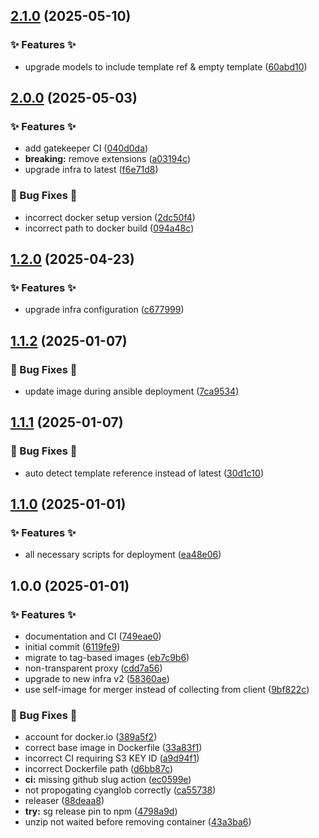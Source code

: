 ## [2.1.0](https://github.com/AtomiCloud/sulfone.boron/compare/v2.0.0...v2.1.0) (2025-05-10)


### ✨ Features ✨

* upgrade models to include template ref & empty template ([60abd10](https://github.com/AtomiCloud/sulfone.boron/commit/60abd10bb0bd98e0d145a48aa681b08231eeb15f))

## [2.0.0](https://github.com/AtomiCloud/sulfone.boron/compare/v1.2.0...v2.0.0) (2025-05-03)


### ✨ Features ✨

* add gatekeeper CI ([040d0da](https://github.com/AtomiCloud/sulfone.boron/commit/040d0da04c3da5fd5050333584af6e53d27c11fc))
* **breaking:** remove extensions ([a03194c](https://github.com/AtomiCloud/sulfone.boron/commit/a03194c8bdc87713d04965c3742eef4e2ec36739))
* upgrade infra to latest ([f6e71d8](https://github.com/AtomiCloud/sulfone.boron/commit/f6e71d84d20058203978c99f1fef92300ea7986c))


### 🐛 Bug Fixes 🐛

* incorrect docker setup version ([2dc50f4](https://github.com/AtomiCloud/sulfone.boron/commit/2dc50f4d3a30008cb8206cd8831f7bb47431e41f))
* incorrect path to docker build ([094a48c](https://github.com/AtomiCloud/sulfone.boron/commit/094a48ca9374f5efd0a2a9ef498ae0f776556128))

## [1.2.0](https://github.com/AtomiCloud/sulfone.boron/compare/v1.1.2...v1.2.0) (2025-04-23)


### ✨ Features ✨

* upgrade infra configuration ([c677999](https://github.com/AtomiCloud/sulfone.boron/commit/c677999b113ff316411f9cba0295c6773aa6f161))

## [1.1.2](https://github.com/AtomiCloud/sulfone.boron/compare/v1.1.1...v1.1.2) (2025-01-07)


### 🐛 Bug Fixes 🐛

* update image during ansible deployment ([7ca9534](https://github.com/AtomiCloud/sulfone.boron/commit/7ca953447dc1085da4b78cf3611c9eabe14f7c29))

## [1.1.1](https://github.com/AtomiCloud/sulfone.boron/compare/v1.1.0...v1.1.1) (2025-01-07)


### 🐛 Bug Fixes 🐛

* auto detect template reference instead of latest ([30d1c10](https://github.com/AtomiCloud/sulfone.boron/commit/30d1c10953642a32240741621ae75e2421f08295))

## [1.1.0](https://github.com/AtomiCloud/sulfone.boron/compare/v1.0.0...v1.1.0) (2025-01-01)


### ✨ Features ✨

* all necessary scripts for deployment ([ea48e06](https://github.com/AtomiCloud/sulfone.boron/commit/ea48e06a4e38c90794b65c229bfbcf2d1897891c))

## 1.0.0 (2025-01-01)


### ✨ Features ✨

* documentation and CI ([749eae0](https://github.com/AtomiCloud/sulfone.boron/commit/749eae0c354be11ca2829bc60fa1a0a86aac67f0))
* initial commit ([6119fe9](https://github.com/AtomiCloud/sulfone.boron/commit/6119fe94cd1c329891c82631fa8caa95e588da57))
* migrate to tag-based images ([eb7c9b6](https://github.com/AtomiCloud/sulfone.boron/commit/eb7c9b651a76bb9e8cbbf74cd1f6e8c5174c7698))
* non-transparent proxy ([cdd7a56](https://github.com/AtomiCloud/sulfone.boron/commit/cdd7a56abaf47c84a4af60977e006e66d6fc0ecf))
* upgrade to new infra v2 ([58360ae](https://github.com/AtomiCloud/sulfone.boron/commit/58360ae3ee91dd71c6f68e978d53bae069ec0165))
* use self-image for merger instead of collecting from client ([9bf822c](https://github.com/AtomiCloud/sulfone.boron/commit/9bf822cea5b1e5c5a1fa5f14a2142aeb81ab62b4))


### 🐛 Bug Fixes 🐛

* account for docker.io ([389a5f2](https://github.com/AtomiCloud/sulfone.boron/commit/389a5f2031ae2e7d9762f269018026ab871b980f))
* correct base image in Dockerfile ([33a83f1](https://github.com/AtomiCloud/sulfone.boron/commit/33a83f13b6c2f04a9779814c0cdee17e1c43353e))
* incorrect CI requiring S3 KEY ID ([a9d94f1](https://github.com/AtomiCloud/sulfone.boron/commit/a9d94f19044a05c547254e747f36b7214dad6ca6))
* incorrect Dockerfile path ([d6bb87c](https://github.com/AtomiCloud/sulfone.boron/commit/d6bb87cafe845462830782d3f7a016a12db46c1c))
* **ci:** missing github slug action ([ec0599e](https://github.com/AtomiCloud/sulfone.boron/commit/ec0599e77043d1c1224908ab7bbd6b5571648940))
* not propogating cyanglob correctly ([ca55738](https://github.com/AtomiCloud/sulfone.boron/commit/ca55738d75bf78fff3b3d5478dfafac8fdf4e224))
* releaser ([88deaa8](https://github.com/AtomiCloud/sulfone.boron/commit/88deaa82438c3e6af1aafe5fb2fec1a0b0e2918f))
* **try:** sg release pin to npm ([4798a9d](https://github.com/AtomiCloud/sulfone.boron/commit/4798a9ddee2243f90c25e101e30186ad0671e125))
* unzip not waited before removing container ([43a3ba6](https://github.com/AtomiCloud/sulfone.boron/commit/43a3ba6c21ad5babb502a2dfe87118c37634a352))

